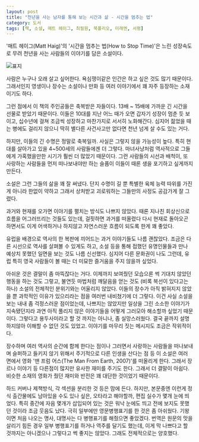 ```yaml
---
layout: post
title: "천년을 사는 남자를 통해 보는 시간과 삶 - 시간을 멈추는 법"
category: 도서
tags: [책, 소설, 매트 헤이그, 최필원, 북폴리오, 미래엔, 서평]
---
```


'매트 헤이그(Matt Haig)'의
'시간을 멈추는 법(How to Stop Time)'은
느린 성장속도로 무려 천년을 사는 사람들의 이야기를 담은 소설이다.

![표지](https://lh3.googleusercontent.com/bthAqY5a2KSkd7-Ce_OoHGh1IZl7ZQlrkpDEuOEvg75XnRRuWAwnyIVHe922x0XE30Xtro1fjSmkZg=s480)

사람은 누구나 오래 살고 싶어한다.
욕심쟁이같은 인간은 하고 싶은 것도 많기 때문이다.
그래서인지 영생이나 장수는 소설이나 만화 등 여러 이야기에서 꽤 자주 등장하는 소재이기도 하다.

그런 점에서 이 책의 주인공들은 축복받은 자들이다.
13배 ~ 15배에 가까운 긴 시간을 선물로 받았기 때문이다.
이들은 10대를 지난 어느 때가 오면 갑자기 성장이 멈춘 듯 보이고,
십수년에 걸쳐 조금씩 성장하고 마찬가지로 서서히 노화해간다.
심지어 젊었을 때는 병에도 걸리지 않으니
딱히 별다른 사건사고만 없다면 천년 넘게 살 수도 있는 거다.

하지만, 이들의 긴 수명은 정말로 축복일까.
사실은 그렇지 않을 가능성이 높다.
특히 현대를 살아가고 있을 4~500세의 사람들에겐 더 그렇다.
마녀사냥처럼 역사적으로 그들에게 가혹했을만한 시기가 훨씬 더 많았기 때문이다.
그런 사람들의 시선과 배척이, 또 사랑하는 사람들을 먼저 떠나보내야만 하는 슬픔이
이들이 때론 생을 포기하고 싶게까지 만든다.

소설은 그런 그들의 삶을 꽤 잘 써냈다.
단지 수명이 길 뿐 특별한 육체 능력 따위를 가진게 아니라
한없이 약하고 그래서 상처받고 괴로워하는 그들만의 사정도 공감가게 잘 그렸다.

과거와 현재를 오가면 이야기를 펼치는 방식도 나쁘지 않았다.
때론 지나친 회상신으로 흐름을 어그러뜨리는 것들도 있는데,
걸핏하면 과거를 떠올렸다 다시 현재로 돌아오곤 하면서도
이게 어색하거나 하지않고 자연스러운 흐름이 되도록 한게 꽤 좋았다.

유럽을 배경으로 역사의 한 복판에 끼어드는 과거 이야기들도 나름 괜찮았다.
조금은 다른 시선으로 역사를 살펴볼 수 있게도 하고,
소설 등을 통해 접했던 유명인물들과 만나 예상치 못했던 일면을 보는 것도 나름 신선했다.
심지어 다른 문화권이 나도 그런데,
유럽 특히 영국 사람들이 볼 때는 더 미묘한 즐거움을 주지 않을까 싶었다.

아쉬운 것은 결말이 좀 마뜩잖다는 거다.
이제까지 보여줬던 모습으론 썩 기대치 않았던 행동을 하는 것도 그렇고,
불연듯 마법처럼 깨달음을 얻는 것도 (비록 복선이 있다고는 하나)
소설의 전체적인 분위기와는 어울리지 않았다.
이들의 장수가 아직 밝혀지지 않았을 뿐
과학적인 이유가 있으리라는 점을 여러번 내비쳤기에 더 그렇다.
이건 사실 소설을 보는 내내 좀 걱정스러운 점이었는데,
나쁘지는 않았지만 일상을 그린 소소한 이야기가 지속됐던지라
과연 아직 풀리지 않은 이야기들을 어떻게 그러모아 해소할까 싶었기 때문이다.
그렇다고 용두사미라고 할 것 까지는 아니나, 좀 실망스러웠다.
결국 끝까지 설명하지않아 이해할 수 없던 것도 있었고.
이야기를 마무리 짓는 메시지도 조금은 작위적이다.

<!--
헨드릭의 정체를 알아채는 것은 너무 뜬금없다.
헨드릭이 왜 앨버들을 찾고 그들을 후원하는지는 제대로 밝혀지지 않고 마땅한 이유도 없다.
헨드릭의 충실한 조수였던 아그네스의 갑작스런 증발
헨드릭의 그간 행동과는 전혀 다른 최후 행동

..다 헨드릭이 문제네;
-->

장수하며 여러 역사의 순간에 함께 한다는 점이나
그러면서 사랑하는 사람들을 떠나보내며 슬퍼하고
들키지 않기 위해서 주기적으로 다른 인생을 산다는 점 등
이 소설은 여러 면에서 영화 '맨 프럼 어스(The Man From Earth, 2007)'를 떠올리게 한다.
그래서 장르나 이야기 등 다른점이 많지만 유사한 재미를 주기도 한다.
그래서 더 결말이 아쉽다.
비슷한 소재의 영화가 줬던 재미와 반전은 꽤 대단한 것이었기 때문이다.

하드 커버나 제책방식, 각 섹션을 분리한 것 등은 맘에 든다.
하지만, 본문중엔 이런게 정식 출간물에도 남아있을 수도 있나 싶은,
오타라고 해야할까, 편집 실수가 몇개 눈에 띄었다.
특히 중간에 자음 몇개가 삽입되어 있는 것은
워낙 눈에도 띄고 전에 보지도 못했던 것이라 조금 웃음도 났다.
극히 일부에만 영문병행표기를 한 것은 좀 아쉬웠다.
기왕이면 처음 나오는 명사, 대명사는 다 병행표기를 해줬으면 좋았겠다.
번역은 원문의 맛을 살리기 힘든 경우 일부 병행표기를 하거나 역주를 달기도 했는데,
이게 막 나쁘다고 할 것까지는 아니겠으나
그렇다고 썩 좋지는 않았다.
그래도 전체적으로는 양호했다.
